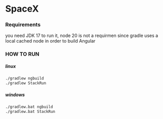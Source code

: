 # SpaceX

### Requirements 
you need JDK 17 to run it, node 20 is not a requirmen since gradle uses a local cached node in order to build Angular
### HOW TO RUN

##### linux
```sh
./gradlew ngbuild
./gradlew StackRun
```

##### windows
```sh
./gradlew.bat ngbuild
./gradlew.bat StackRun
```
